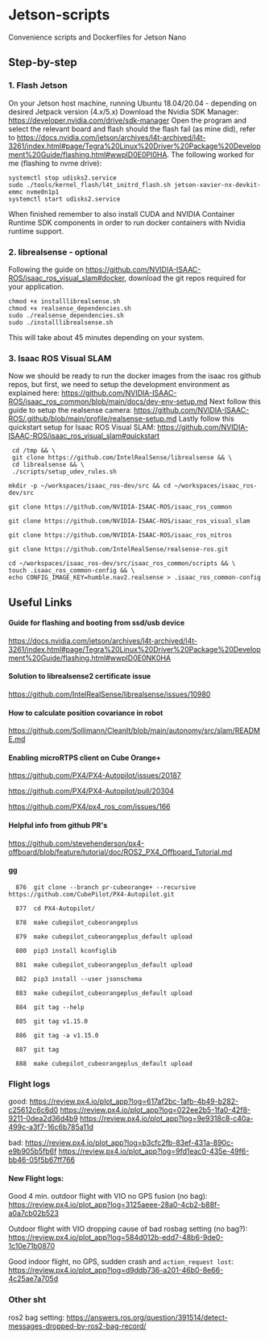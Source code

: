 # Jetson-scripts
Convenience scripts and Dockerfiles for Jetson Nano

## Step-by-step
### 1. Flash Jetson
On your Jetson host machine, running Ubuntu 18.04/20.04 - depending on desired Jetpack version (4.x/5.x)
Download the Nvidia SDK Manager: https://developer.nvidia.com/drive/sdk-manager
Open the program and select the relevant board and flash
should the flash fail (as mine did), refer to https://docs.nvidia.com/jetson/archives/l4t-archived/l4t-3261/index.html#page/Tegra%20Linux%20Driver%20Package%20Development%20Guide/flashing.html#wwpID0E0PI0HA.
The following worked for me (flashing to nvme drive):
```
systemctl stop udisks2.service
sudo ./tools/kernel_flash/l4t_initrd_flash.sh jetson-xavier-nx-devkit-emmc nvme0n1p1
systemctl start udisks2.service
```
When finished remember to also install CUDA and NVIDIA Container Runtime SDK components in order to run docker containers with Nvidia runtime support.

### 2. librealsense - optional

Following the guide on https://github.com/NVIDIA-ISAAC-ROS/isaac_ros_visual_slam#docker, download the git repos required for your application.
``` 
chmod +x installlibrealsense.sh
chmod +x realsense_dependencies.sh
sudo ./realsense_dependencies.sh
sudo ./installlibrealsense.sh
```
This will take about 45 minutes depending on your system.

### 3. Isaac ROS Visual SLAM
Now we should be ready to run the docker images from the isaac ros github repos, but first, we need to setup the development environment as explained here: https://github.com/NVIDIA-ISAAC-ROS/isaac_ros_common/blob/main/docs/dev-env-setup.md
Next follow this guide to setup the realsense camera: https://github.com/NVIDIA-ISAAC-ROS/.github/blob/main/profile/realsense-setup.md
Lastly follow this quickstart setup for Isaac ROS Visual SLAM: https://github.com/NVIDIA-ISAAC-ROS/isaac_ros_visual_slam#quickstart


```
 cd /tmp && \
 git clone https://github.com/IntelRealSense/librealsense && \
 cd librealsense && \
 ./scripts/setup_udev_rules.sh
```

```
mkdir -p ~/workspaces/isaac_ros-dev/src && cd ~/workspaces/isaac_ros-dev/src
```
```
git clone https://github.com/NVIDIA-ISAAC-ROS/isaac_ros_common
```
```
git clone https://github.com/NVIDIA-ISAAC-ROS/isaac_ros_visual_slam
```
```
git clone https://github.com/NVIDIA-ISAAC-ROS/isaac_ros_nitros
```
```
git clone https://github.com/IntelRealSense/realsense-ros.git
```

```
cd ~/workspaces/isaac_ros-dev/src/isaac_ros_common/scripts && \
touch .isaac_ros_common-config && \
echo CONFIG_IMAGE_KEY=humble.nav2.realsense > .isaac_ros_common-config
```
## Useful Links

#### Guide for flashing and booting from ssd/usb device
https://docs.nvidia.com/jetson/archives/l4t-archived/l4t-3261/index.html#page/Tegra%20Linux%20Driver%20Package%20Development%20Guide/flashing.html#wwpID0E0NK0HA

#### Solution to librealsense2 certificate issue
https://github.com/IntelRealSense/librealsense/issues/10980

#### How to calculate position covariance in robot
https://github.com/Sollimann/CleanIt/blob/main/autonomy/src/slam/README.md

#### Enabling microRTPS client on Cube Orange+

https://github.com/PX4/PX4-Autopilot/issues/20187

https://github.com/PX4/PX4-Autopilot/pull/20304

https://github.com/PX4/px4_ros_com/issues/166

#### Helpful info from github PR's

https://github.com/stevehenderson/px4-offboard/blob/feature/tutorial/doc/ROS2_PX4_Offboard_Tutorial.md



#### gg
```
  876  git clone --branch pr-cubeorange+ --recursive https://github.com/CubePilot/PX4-Autopilot.git
  
  877  cd PX4-Autopilot/
  
  878  make cubepilot_cubeorangeplus
  
  879  make cubepilot_cubeorangeplus_default upload
  
  880  pip3 install kconfiglib
  
  881  make cubepilot_cubeorangeplus_default upload
  
  882  pip3 install --user jsonschema
  
  883  make cubepilot_cubeorangeplus_default upload
  
  884  git tag --help
 
  885  git tag v1.15.0
  
  886  git tag -a v1.15.0
  
  887  git tag
  
  888  make cubepilot_cubeorangeplus_default upload
```


### Flight logs

good:
https://review.px4.io/plot_app?log=617af2bc-1afb-4b49-b282-c25612c6c6d0
https://review.px4.io/plot_app?log=022ee2b5-1fa0-42f8-9211-0dea2d36d4b9
https://review.px4.io/plot_app?log=9e9318c8-c40a-499c-a3f7-16c6b785a11d

bad:
https://review.px4.io/plot_app?log=b3cfc2fb-83ef-431a-890c-e9b905b5fb6f
https://review.px4.io/plot_app?log=9fd1eac0-435e-49f6-bb46-05f5b67ff766


#### New Flight logs:

Good 4 min. outdoor flight with VIO no GPS fusion (no bag):
https://review.px4.io/plot_app?log=3125aeee-28a0-4cb2-b88f-a0a7cb02b523

Outdoor flight with VIO dropping cause of bad rosbag setting (no bag?):
https://review.px4.io/plot_app?log=584d012b-edd7-48b6-9de0-1c10e71b0870

Good indoor flight, no GPS, sudden crash and ```action_request lost```:
https://review.px4.io/plot_app?log=d9ddb736-a201-46b0-8e66-4c25ae7a705d

### Other sht
ros2 bag setting: https://answers.ros.org/question/391514/detect-messages-dropped-by-ros2-bag-record/
